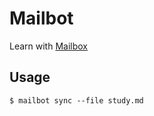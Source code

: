 # Mailbot

Learn with [Mailbox](http://www.mailboxapp.com/)

## Usage

```
$ mailbot sync --file study.md
```

